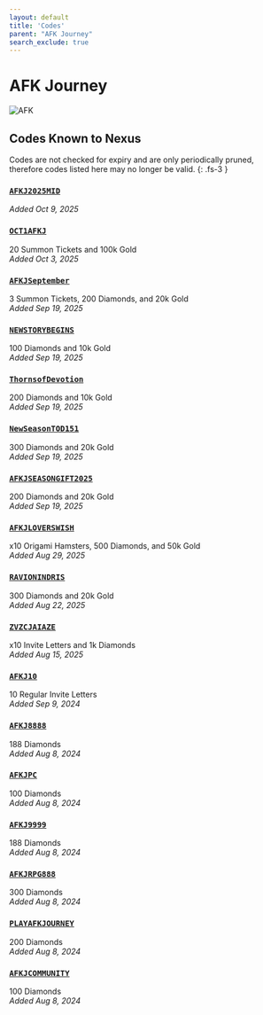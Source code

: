 ```yaml
---
layout: default
title: 'Codes'
parent: "AFK Journey"
search_exclude: true
---
```


# AFK Journey

![AFK](https://cdn.discordapp.com/emojis/1323743261961093183.png)

## Codes Known to Nexus

Codes are not checked for expiry and are only periodically pruned, therefore codes listed here may no longer be valid.
{: .fs-3 }

### [`AFKJ2025MID`](https://nexus-codes.app/copy/?code=AFKJ2025MID)

*Added Oct 9, 2025*

### [`OCT1AFKJ`](https://nexus-codes.app/copy/?code=OCT1AFKJ)

20 Summon Tickets and 100k Gold<br />*Added Oct 3, 2025*

### [`AFKJSeptember`](https://nexus-codes.app/copy/?code=AFKJSeptember)

3 Summon Tickets, 200 Diamonds, and 20k Gold<br />*Added Sep 19, 2025*

### [`NEWSTORYBEGINS`](https://nexus-codes.app/copy/?code=NEWSTORYBEGINS)

100 Diamonds and 10k Gold<br />*Added Sep 19, 2025*

### [`ThornsofDevotion`](https://nexus-codes.app/copy/?code=ThornsofDevotion)

200 Diamonds and 10k Gold<br />*Added Sep 19, 2025*

### [`NewSeasonTOD151`](https://nexus-codes.app/copy/?code=NewSeasonTOD151)

300 Diamonds and 20k Gold<br />*Added Sep 19, 2025*

### [`AFKJSEASONGIFT2025`](https://nexus-codes.app/copy/?code=AFKJSEASONGIFT2025)

200 Diamonds and 20k Gold<br />*Added Sep 19, 2025*

### [`AFKJLOVERSWISH`](https://nexus-codes.app/copy/?code=AFKJLOVERSWISH)

x10 Origami Hamsters, 500 Diamonds, and 50k Gold<br />*Added Aug 29, 2025*

### [`RAVIONINDRIS`](https://nexus-codes.app/copy/?code=RAVIONINDRIS)

300 Diamonds and 20k Gold<br />*Added Aug 22, 2025*

### [`ZVZCJAIAZE`](https://nexus-codes.app/copy/?code=ZVZCJAIAZE)

x10 Invite Letters and 1k Diamonds<br />*Added Aug 15, 2025*

### [`AFKJ10`](https://nexus-codes.app/copy/?code=AFKJ10)

10 Regular Invite Letters<br />*Added Sep 9, 2024*

### [`AFKJ8888`](https://nexus-codes.app/copy/?code=AFKJ8888)

188 Diamonds<br />*Added Aug 8, 2024*

### [`AFKJPC`](https://nexus-codes.app/copy/?code=AFKJPC)

100 Diamonds<br />*Added Aug 8, 2024*

### [`AFKJ9999`](https://nexus-codes.app/copy/?code=AFKJ9999)

188 Diamonds<br />*Added Aug 8, 2024*

### [`AFKJRPG888`](https://nexus-codes.app/copy/?code=AFKJRPG888)

300 Diamonds<br />*Added Aug 8, 2024*

### [`PLAYAFKJOURNEY`](https://nexus-codes.app/copy/?code=PLAYAFKJOURNEY)

200 Diamonds<br />*Added Aug 8, 2024*

### [`AFKJCOMMUNITY`](https://nexus-codes.app/copy/?code=AFKJCOMMUNITY)

100 Diamonds<br />*Added Aug 8, 2024*